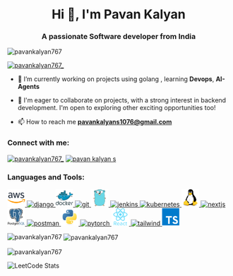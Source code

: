 <h1 align="center">Hi 👋, I'm Pavan Kalyan</h1>
<h3 align="center">A passionate Software developer from India</h3>

<p align="left"> <img src="https://komarev.com/ghpvc/?username=pavankalyan767&label=Profile%20views&color=0e75b6&style=flat" alt="pavankalyan767" /> </p>

<p align="left"> <a href="https://twitter.com/pavankalyan767_" target="blank"><img src="https://img.shields.io/twitter/follow/pavankalyan767_?logo=twitter&style=for-the-badge" alt="pavankalyan767_" /></a> </p>



- 🌱 I’m currently working on projects using golang , learning **Devops**, **AI-Agents**

- 👯 I'm eager to collaborate on projects, with a strong interest in backend development. I'm open to exploring other exciting opportunities too!

- 📫 How to reach me **pavankalyans1076@gmail.com**

<h3 align="left">Connect with me:</h3>
<p align="left">
<a href="https://twitter.com/pavankalyan767_" target="blank"><img align="center" src="https://raw.githubusercontent.com/rahuldkjain/github-profile-readme-generator/master/src/images/icons/Social/twitter.svg" alt="pavankalyan767_" height="30" width="40" /></a>
<a href="https://www.linkedin.com/in/pavan-kalyan-s-39247a213/" target="blank"><img align="center" src="https://raw.githubusercontent.com/rahuldkjain/github-profile-readme-generator/master/src/images/icons/Social/linked-in-alt.svg" alt="pavan kalyan s" height="30" width="40" /></a>
</p>

<h3 align="left">Languages and Tools:</h3>
<p align="left"> <a href="https://aws.amazon.com" target="_blank" rel="noreferrer"> <img src="https://raw.githubusercontent.com/devicons/devicon/master/icons/amazonwebservices/amazonwebservices-original-wordmark.svg" alt="aws" width="40" height="40"/> </a> <a href="https://www.djangoproject.com/" target="_blank" rel="noreferrer"> <img src="https://cdn.worldvectorlogo.com/logos/django.svg" alt="django" width="40" height="40"/> </a> <a href="https://www.docker.com/" target="_blank" rel="noreferrer"> <img src="https://raw.githubusercontent.com/devicons/devicon/master/icons/docker/docker-original-wordmark.svg" alt="docker" width="40" height="40"/> </a> <a href="https://git-scm.com/" target="_blank" rel="noreferrer"> <img src="https://www.vectorlogo.zone/logos/git-scm/git-scm-icon.svg" alt="git" width="40" height="40"/> </a> <a href="https://golang.org" target="_blank" rel="noreferrer"> <img src="https://raw.githubusercontent.com/devicons/devicon/master/icons/go/go-original.svg" alt="go" width="40" height="40"/> </a> <a href="https://www.jenkins.io" target="_blank" rel="noreferrer"> <img src="https://www.vectorlogo.zone/logos/jenkins/jenkins-icon.svg" alt="jenkins" width="40" height="40"/> </a> <a href="https://kubernetes.io" target="_blank" rel="noreferrer"> <img src="https://www.vectorlogo.zone/logos/kubernetes/kubernetes-icon.svg" alt="kubernetes" width="40" height="40"/> </a> <a href="https://www.linux.org/" target="_blank" rel="noreferrer"> <img src="https://raw.githubusercontent.com/devicons/devicon/master/icons/linux/linux-original.svg" alt="linux" width="40" height="40"/> </a> <a href="https://nextjs.org/" target="_blank" rel="noreferrer"> <img src="https://cdn.worldvectorlogo.com/logos/nextjs-2.svg" alt="nextjs" width="40" height="40"/> </a> <a href="https://www.postgresql.org" target="_blank" rel="noreferrer"> <img src="https://raw.githubusercontent.com/devicons/devicon/master/icons/postgresql/postgresql-original-wordmark.svg" alt="postgresql" width="40" height="40"/> </a> <a href="https://postman.com" target="_blank" rel="noreferrer"> <img src="https://www.vectorlogo.zone/logos/getpostman/getpostman-icon.svg" alt="postman" width="40" height="40"/> </a> <a href="https://www.python.org" target="_blank" rel="noreferrer"> <img src="https://raw.githubusercontent.com/devicons/devicon/master/icons/python/python-original.svg" alt="python" width="40" height="40"/> </a> <a href="https://pytorch.org/" target="_blank" rel="noreferrer"> <img src="https://www.vectorlogo.zone/logos/pytorch/pytorch-icon.svg" alt="pytorch" width="40" height="40"/> </a> <a href="https://reactjs.org/" target="_blank" rel="noreferrer"> <img src="https://raw.githubusercontent.com/devicons/devicon/master/icons/react/react-original-wordmark.svg" alt="react" width="40" height="40"/> </a> <a href="https://tailwindcss.com/" target="_blank" rel="noreferrer"> <img src="https://www.vectorlogo.zone/logos/tailwindcss/tailwindcss-icon.svg" alt="tailwind" width="40" height="40"/> </a> <a href="https://www.typescriptlang.org/" target="_blank" rel="noreferrer"> <img src="https://raw.githubusercontent.com/devicons/devicon/master/icons/typescript/typescript-original.svg" alt="typescript" width="40" height="40"/> </a> </p>


<p><img align="left" src="https://github-readme-stats.vercel.app/api/top-langs?username=pavankalyan767&show_icons=true&locale=en&layout=compact&cache_bust=true" alt="pavankalyan767" /></p>
<p>&nbsp;<img align="center" src="https://github-readme-stats.vercel.app/api?username=pavankalyan767&show_icons=true&locale=en" alt="pavankalyan767" /></p>

<p><img align="center" src="https://github-readme-streak-stats.herokuapp.com/?user=pavankalyan767&" alt="pavankalyan767" /></p>
<img src="https://leetcard.jacoblin.cool/pavankalyan767?theme=light&font=Tiro%20Kannada&ext=heatmap" alt="LeetCode Stats" />

